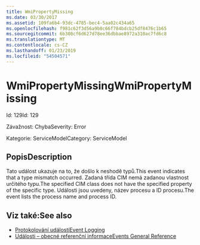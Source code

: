```yaml
---
title: WmiPropertyMissing
ms.date: 03/30/2017
ms.assetid: 109fa6b4-93dc-4785-bec4-5aa02c434a65
ms.openlocfilehash: f981c62f3d56a9b0c66f784bdcb25df8476c1b65
ms.sourcegitcommit: 6b308cf6d627d78ee36dbbae8972a310ac7fd6c8
ms.translationtype: MT
ms.contentlocale: cs-CZ
ms.lasthandoff: 01/23/2019
ms.locfileid: "54504571"
---
```

# <a name="wmipropertymissing"></a><span data-ttu-id="8bc44-102">WmiPropertyMissing</span><span class="sxs-lookup"><span data-stu-id="8bc44-102">WmiPropertyMissing</span></span>
<span data-ttu-id="8bc44-103">Id: 129</span><span class="sxs-lookup"><span data-stu-id="8bc44-103">Id: 129</span></span>  
  
 <span data-ttu-id="8bc44-104">Závažnost: Chyba</span><span class="sxs-lookup"><span data-stu-id="8bc44-104">Severity: Error</span></span>  
  
 <span data-ttu-id="8bc44-105">Kategorie: ServiceModel</span><span class="sxs-lookup"><span data-stu-id="8bc44-105">Category: ServiceModel</span></span>  
  
## <a name="description"></a><span data-ttu-id="8bc44-106">Popis</span><span class="sxs-lookup"><span data-stu-id="8bc44-106">Description</span></span>  
 <span data-ttu-id="8bc44-107">Tato událost ukazuje na to, že došlo k neshodě typů.</span><span class="sxs-lookup"><span data-stu-id="8bc44-107">This event indicates that a type mismatch occurred.</span></span> <span data-ttu-id="8bc44-108">Zadaná třída CIM nemá zadanou vlastnost určitého typu.</span><span class="sxs-lookup"><span data-stu-id="8bc44-108">The specified CIM class does not have the specified property of the specific type.</span></span> <span data-ttu-id="8bc44-109">Události jsou uvedeny, název procesu a ID procesu.</span><span class="sxs-lookup"><span data-stu-id="8bc44-109">The event lists the process name and process ID.</span></span>  
  
## <a name="see-also"></a><span data-ttu-id="8bc44-110">Viz také:</span><span class="sxs-lookup"><span data-stu-id="8bc44-110">See also</span></span>
- [<span data-ttu-id="8bc44-111">Protokolování událostí</span><span class="sxs-lookup"><span data-stu-id="8bc44-111">Event Logging</span></span>](../../../../../docs/framework/wcf/diagnostics/event-logging/index.md)
- [<span data-ttu-id="8bc44-112">Události – obecné referenční informace</span><span class="sxs-lookup"><span data-stu-id="8bc44-112">Events General Reference</span></span>](../../../../../docs/framework/wcf/diagnostics/event-logging/events-general-reference.md)

